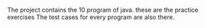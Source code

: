 The project contains the 10 program of java.
these are the practice exercises
The test cases for every program are also there.
